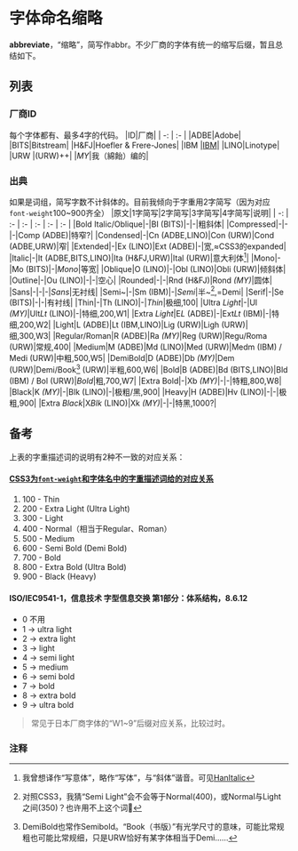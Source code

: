 # 字体命名缩略
**abbreviate**，“缩略”，简写作abbr。不少厂商的字体有统一的缩写后缀，暂且总结如下。

## 列表

### 厂商ID
每个字体都有、最多4字的代码。
|ID|厂商|
| -: | :- |
|ADBE|Adobe|
|BITS|Bitstream|
|H&FJ|Hoefler & Frere-Jones|
|IBM |[IBM](https://github.com/IBM/plex/releases/tag/v6.0.0)|
|LINO|Linotype|
|URW |(URW)++|
|*MY*|我（綿飴）编的|

### 出典
如果是词组，简写字数不计斜体的。目前我倾向于字重用2字简写（因为对应`font-weight`100~900齐全）
|原文|1字简写|2字简写|3字简写|4字简写|说明|
| -: | :- | :- | :- | :- | :- |
|Bold Italic/Oblique|-|BI (BITS)|-|-|粗斜体|
|Compressed|-|-|-|Comp (ADBE)|特窄?|
|Condensed|-|Cn (ADBE,LINO)|Con (URW)|Cond (ADBE,URW)|窄|
|Extended|-|Ex (LINO)|Ext (ADBE)|-|宽,≈CSS3的expanded|
|Italic|-|It (ADBE,BITS,LINO)|Ita (H&FJ,URW)|Ital (URW)|意大利体[^It]|
|Mono|-|Mo (BITS)|-|*Mono*|等宽|
|Oblique|O (LINO)|-|Obl (LINO)|Obli (URW)|倾斜体|
|Outline|-|Ou (LINO)|-|-|空心|
|Rounded|-|-|Rnd (H&FJ)|Rond *(MY)*|圆体|
|Sans|-|-|-|*Sans*|无衬线|
|Semi~|-|Sm (IBM)|-|*Semi*|半~[^Sm],=Demi|
|Serif|-|Se (BITS)|-|-|有衬线|
|Thin|-|Th (LINO)|-|*Thin*|极细,100|
|Ultra *Light*|-|Ul *(MY)*|Ult*Lt* (LINO)|-|特细,200,W1|
|Extra *Light*|E*L* (ADBE)|-|Ext*Lt* (IBM)|-|特细,200,W2|
|Light|L (ADBE)|Lt (IBM,LINO)|Lig (URW)|Ligh (URW)|细,300,W3|
|Regular/Roman|R (ADBE)|Ra *(MY)*|Reg (URW)|Regu/Roma (URW)|常规,400|
|Medium|M (ADBE)|Md (LINO)|Med (URW)|Medm (IBM)	/	Medi (URW)|中粗,500,W5|
|DemiBold|D (ADBE)|Db *(MY)*|Dem (URW)|Demi/Book[^Db] (URW)|半粗,600,W6|
|Bold|B (ADBE)|Bd (BITS,LINO)|Bld (IBM)	/	Bol (URW)|*Bold*|粗,700,W7|
|Extra Bold|-|Xb *(MY)*|-|-|特粗,800,W8|
|Black|K *(MY)*|-|Blk (LINO)|-|极粗/黑,900|
|Heavy|H (ADBE)|Hv (LINO)|-|-|极粗,900|
|Extra *Black*|X*Blk* (LINO)|Xk *(MY)*|-|-|特黑,1000?|

## 备考
上表的字重描述词的说明有2种不一致的对应关系：

#### [CSS3为`font-weight`和字体名中的字重描述词给的对应关系](https://www.w3.org/TR/css-fonts-3/#font-weight-prop)
1. 100 - Thin
2. 200 - Extra Light (Ultra Light)
3. 300 - Light
4. 400 - Normal（相当于Regular、Roman）
5. 500 - Medium
6. 600 - Semi Bold (Demi Bold)
7. 700 - Bold
8. 800 - Extra Bold (Ultra Bold)
9. 900 - Black (Heavy)

#### ISO/IEC9541-1，信息技术 字型信息交换 第1部分：体系结构，8.6.12
- 0 不用
- 1 → ultra light
- 2 → extra light
- 3 → light
- 4 → semi light
- 5 → medium
- 6 → semi bold
- 7 → bold
- 8 → extra bold
- 9 → ultra bold
> 常见于日本厂商字体的“W1~9”后缀对应关系，比较过时。

### 注释
[^It]: 我曾想译作“写意体”，略作“写体”，与“斜体”谐音。可见[HanItalic](https://github.com/MY1L/HanItalic)
[^Db]: DemiBold也常作Semibold。“Book（书版）”有光学尺寸的意味，可能比常规粗也可能比常规细，只是URW恰好有某字体相当于Demi……
[^Sm]: 对照CSS3，我猜“Semi Light”会不会等于Normal(400)，或Normal与Light之间(350)？也许用不上这个词🤔
